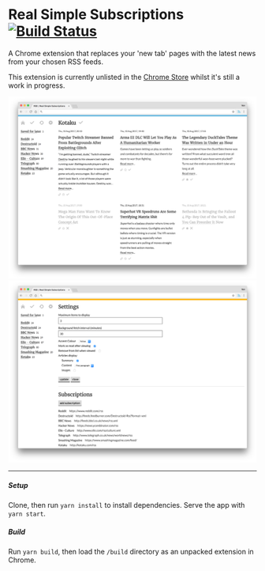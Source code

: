 # Real Simple Subscriptions [![Build Status](https://api.travis-ci.com/vannio/real-simple-subscriptions.svg?token=eXoHprHMqp2pBHRzYi5E&branch=master)](https://travis-ci.com/vannio/real-simple-subscriptions)

A Chrome extension that replaces your 'new tab' pages with the latest news from your chosen RSS feeds.

This extension is currently unlisted in the [Chrome Store](https://chrome.google.com/webstore/detail/real-simple-subscriptions/lapbjbhplohhcfhmcmgpenfkchkclajo) whilst it's still a work in progress.

![Homepage](screenshots/home.png)
![Settings](screenshots/settings.png)

---

##### Setup

Clone, then run `yarn install` to install dependencies. Serve the app with `yarn start`.

##### Build

Run `yarn build`, then load the `/build` directory as an unpacked extension in Chrome.
